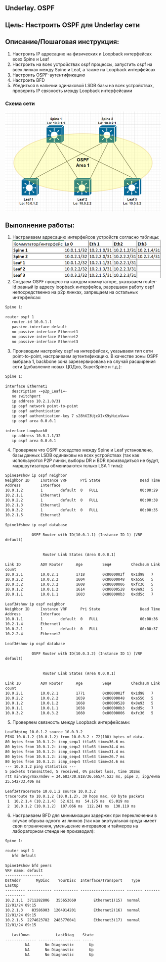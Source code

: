 ## **Underlay. OSPF**
## **Цель: Настроить OSPF для Underlay сети**
## **Описание/Пошаговая инструкция:**
1. Настроить IP адресацию на физических и Loopback интерфейсах всех Spine и Leaf
2. Настроить на всех устройствах ospf процессы, запустить ospf на всех линках между Spine и Leaf, а также на Loopback интерфейсах
3. Настроить OSPF-аутентификацию
4. Настроить BFD
5. Убедиться в наличии одинаковой LSDB базы на всех устройствах, проверить IP связность между Loopback интерфейсами

### **Схема сети**
![alt text](image.png)

## **Выполнение работы:**
1. Настраиваем адресацию интерфейсов устройств согласно таблицы:
![alt text](image-1.png)
2. Создаем OSPF процесс на каждом коммутаторе, указываем router-id равный ip адресу loopback интерфейса, разрешаем работу ospf непосредственно на p2p линках, запрещаем на остальных интерфейсах:
```
Spine 1:

router ospf 1
   router-id 10.0.1.1
   passive-interface default
   no passive-interface Ethernet1
   no passive-interface Ethernet2
   no passive-interface Ethernet3
```
3. Производим настройку ospf на интерфейсах, указываем тип сети point-to-point, настраиваем аутентификацию. В качестве зоны OSPF выбрана 1, backbone зона зарезервирована на случай расширения сети (добавление новых ЦОДов, SuperSpine и т.д.):
```
Spine 1:

interface Ethernet1
   description -=p2p_Leaf1=-
   no switchport
   ip address 10.2.1.0/31
   ip ospf network point-to-point
   ip ospf authentication
   ip ospf authentication-key 7 s28hXI3UjcXIxK9yHuixVw==
   ip ospf area 0.0.0.1

interface Loopback0
   ip address 10.0.1.1/32
   ip ospf area 0.0.0.1
```
4. Проверяем что OSPF соседство между Spine и Leaf установлено, базы данных LSDB одинаковы на всех устройствах (так как используются P2P линки, выборы DR и BDR производиться не будут, маршрутизаторы обмениваются только LSA 1 типа):

```
Spine1#show ip ospf neighbor
Neighbor ID     Instance VRF      Pri State                  Dead Time   Address         Interface
10.0.1.2        1        default  0   FULL                   00:00:29    10.2.1.1        Ethernet1
10.0.2.2        1        default  0   FULL                   00:00:38    10.2.1.3        Ethernet2
10.0.3.2        1        default  0   FULL                   00:00:35    10.2.1.5        Ethernet3

Spine1#show ip ospf database 

            OSPF Router with ID(10.0.1.1) (Instance ID 1) (VRF default)


                 Router Link States (Area 0.0.0.1)

Link ID         ADV Router      Age         Seq#         Checksum Link count
10.0.2.1        10.0.2.1        1718        0x8000002f   0x1d98   7
10.0.2.2        10.0.2.2        1604        0x80000048   0xa556   5
10.0.3.2        10.0.3.2        1608        0x80000006   0xfc36   5
10.0.1.2        10.0.1.2        1614        0x80000528   0x8e93   5
10.0.1.1        10.0.1.1        1603        0x800000b3   0xdd5c   7

Leaf3#show ip ospf neighbor 
Neighbor ID     Instance VRF      Pri State                  Dead Time   Address         Interface
10.0.1.1        1        default  0   FULL                   00:00:36    10.2.1.4        Ethernet1
10.0.2.1        1        default  0   FULL                   00:00:37    10.2.2.4        Ethernet2

Leaf3#show ip ospf database 

            OSPF Router with ID(10.0.3.2) (Instance ID 1) (VRF default)


                 Router Link States (Area 0.0.0.1)

Link ID         ADV Router      Age         Seq#         Checksum Link count
10.0.2.1        10.0.2.1        1771        0x8000002f   0x1d98   7
10.0.2.2        10.0.2.2        1659        0x80000048   0xa556   5
10.0.1.2        10.0.1.2        1668        0x80000528   0x8e93   5
10.0.1.1        10.0.1.1        1658        0x800000b3   0xdd5c   7
10.0.3.2        10.0.3.2        1660        0x80000006   0xfc36   5

```
5. Проверяем связность между Loopback интерфейсами:
```
Leaf3#ping 10.0.1.2 source 10.0.3.2
PING 10.0.1.2 (10.0.1.2) from 10.0.3.2 : 72(100) bytes of data.
80 bytes from 10.0.1.2: icmp_seq=1 ttl=63 time=36.6 ms
80 bytes from 10.0.1.2: icmp_seq=2 ttl=63 time=34.4 ms
80 bytes from 10.0.1.2: icmp_seq=3 ttl=63 time=31.4 ms
80 bytes from 10.0.1.2: icmp_seq=4 ttl=63 time=26.7 ms
80 bytes from 10.0.1.2: icmp_seq=5 ttl=63 time=24.6 ms
--- 10.0.1.2 ping statistics ---
5 packets transmitted, 5 received, 0% packet loss, time 102ms
rtt min/avg/max/mdev = 24.683/30.818/36.665/4.523 ms, pipe 3, ipg/ewma 25.542/33.406 ms

Leaf3#traceroute 10.0.1.2 source 10.0.3.2
traceroute to 10.0.1.2 (10.0.1.2), 30 hops max, 60 byte packets
 1  10.2.1.4 (10.2.1.4)  52.831 ms  54.175 ms  65.019 ms
 2  10.0.1.2 (10.0.1.2)  107.066 ms  112.241 ms  130.119 ms
```
6. Настраиваем BFD для минимизации задержек при переключении в случае обрыва одного из линков (так как виртуальная среда имеет свои ограничения, уменьшение интервалов и таймеров на лабораторном стенде не производил):

```
Spine 1:

router ospf 1
   bfd default

Spine1#show bfd peers 
VRF name: default
-----------------
DstAddr       MyDisc    YourDisc  Interface/Transport    Type           LastUp 
--------- ----------- ----------- -------------------- ------- ----------------
10.2.1.1  3711282806   355653669        Ethernet1(15)  normal   12/01/24 09:15 
10.2.1.3    83586903  1204914201        Ethernet2(16)  normal   12/01/24 09:15 
10.2.1.5  2274623782  2485770041        Ethernet3(17)  normal   12/01/24 09:15 

   LastDown            LastDiag    State
-------------- ------------------- -----
         NA       No Diagnostic       Up
         NA       No Diagnostic       Up
         NA       No Diagnostic       Up

```
